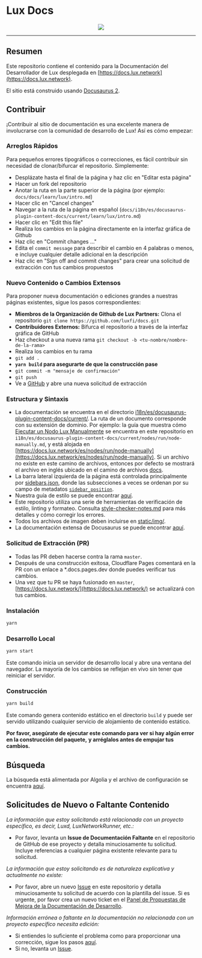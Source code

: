 # Lux Docs

<div align="center">
  <img src="static/lux-logo-white.png?raw=true"/>
</div>

---

## Resumen

Este repositorio contiene el contenido para la Documentación del Desarrollador de Lux
desplegada en [https://docs.lux.network](https://docs.lux.network).

El sitio está construido usando [Docusaurus 2](https://docusaurus.io/).

## Contribuir

¡Contribuir al sitio de documentación es una excelente manera de involucrarse con la comunidad de desarrollo de Lux!
Así es cómo empezar:

### Arreglos Rápidos

Para pequeños errores tipográficos o correcciones, es fácil contribuir sin necesidad de clonar/bifurcar el
repositorio. Simplemente:

- Desplázate hasta el final de la página y haz clic en "Editar esta página"
- Hacer un fork del repositorio
- Anotar la ruta en la parte superior de la página
  (por ejemplo: `docs/docs/learn/lux/intro.md`)
- Hacer clic en "Cancel changes"
- Navegar a la ruta de la página en español
  (`docs/i18n/es/docusaurus-plugin-content-docs/current/learn/lux/intro.md`)
- Hacer clic en "Edit this file"
- Realiza los cambios en la página directamente en la interfaz gráfica de Github
- Haz clic en "Commit changes ..."
- Edita el `commit message` para describir el cambio en 4 palabras o menos,
  e incluye cualquier detalle adicional en la descripción
- Haz clic en "Sign off and commit changes" para crear una solicitud de extracción con tus cambios propuestos

### Nuevo Contenido o Cambios Extensos

Para proponer nueva documentación o ediciones grandes a nuestras páginas existentes, sigue los pasos correspondientes:

- **Miembros de la Organización de Github de Lux Partners:** Clona el repositorio
  `git clone https://github.com/luxfi/docs.git`
- **Contribuidores Externos:** Bifurca el repositorio a través de la interfaz gráfica de GitHub
- Haz checkout a una nueva rama `git checkout -b <tu-nombre/nombre-de-la-rama>`
- Realiza los cambios en tu rama
- `git add .`
- **`yarn build` para asegurarte de que la construcción pase**
- `git commit -m "mensaje de confirmación"`
- `git push`
- Ve a [GitHub](https://github.com/luxfi/docs)
  y abre una nueva solicitud de extracción

### Estructura y Sintaxis

- La documentación se encuentra en el directorio
  [i18n/es/docusaurus-plugin-content-docs/current/](i18n/es/docusaurus-plugin-content-docs/current/).
  La ruta de un documento corresponde
  con su extensión de dominio. Por ejemplo: la guía que muestra cómo
  [Ejecutar un Nodo Lux Manualmente](https://docs.lux.network/es/nodes/run/node-manually)
  se encuentra en este repositorio en `i18n/es/docusaurus-plugin-content-docs/current/nodes/run/node-manually.md`, y está alojada en
  [https://docs.lux.network/es/nodes/run/node-manually](https://docs.lux.network/es/nodes/run/node-manually). Si un archivo no existe en este camino de archivos, entonces por defecto se mostrará el archivo en inglés ubicado en el camino de archivos [docs](docs).
- La barra lateral izquierda de la página está controlada principalmente por
  [sidebars.json](sidebars.json), donde las subsecciones a veces se ordenan por su
  campo de metadatos [`sidebar_position`](https://docusaurus.io/docs/api/plugins/@docusaurus/plugin-content-docs#sidebar_position).
- Nuestra guía de estilo se puede encontrar [aquí](style-guide.md).
- Este repositorio utiliza una serie de herramientas de verificación de estilo, linting y formateo. Consulta
  [style-checker-notes.md](style-checker-notes.md) para más detalles y cómo corregir los errores.
- Todos los archivos de imagen deben incluirse en
  [static/img/](static/img).
- La documentación extensa de Docusaurus se puede encontrar [aquí](https://docusaurus.io/docs).

### Solicitud de Extracción (PR)

- Todas las PR deben hacerse contra la rama `master`.
- Después de una construcción exitosa, Cloudflare Pages comentará en la PR con un enlace a
  \*.docs.pages.dev donde puedes verificar tus cambios.
- Una vez que tu PR se haya fusionado en `master`, [https://docs.lux.network/](https://docs.lux.network/)
  se actualizará con tus cambios.

### Instalación

```zsh
yarn
```

### Desarrollo Local

```zsh
yarn start
```

Este comando inicia un servidor de desarrollo local y abre una ventana del navegador. La mayoría de los cambios se reflejan en vivo sin tener que reiniciar el servidor.

### Construcción

```zsh
yarn build
```

Este comando genera contenido estático en el directorio `build` y puede ser servido utilizando cualquier servicio de alojamiento de contenido estático.

**Por favor, asegúrate de ejecutar este comando para ver si hay algún error en la construcción del paquete,**
**y arréglalos antes de empujar tus cambios.**

## Búsqueda

La búsqueda está alimentada por Algolia y el archivo de configuración se encuentra
[aquí](https://github.com/algolia/docsearch-configs/blob/master/configs/lux.json).

## Solicitudes de Nuevo o Faltante Contenido

_La información que estoy solicitando está relacionada con un proyecto específico, es decir, Luxd, LuxNetworkRunner, etc.:_

- Por favor, levanta un **Issue de Documentación Faltante** en el repositorio de GitHub de ese proyecto y
  detalla minuciosamente tu solicitud. Incluye referencias a cualquier página existente relevante para tu
  solicitud.

_La información que estoy solicitando es de naturaleza explicativa y actualmente no existe:_

- Por favor, abre un nuevo [Issue](https://github.com/luxfi/docs/issues/new/choose)
  en este repositorio y detalla minuciosamente tu solicitud de acuerdo con la plantilla del issue.
  Si es urgente, por favor crea un nuevo ticket en el
  [Panel de Propuestas de Mejora de la Documentación de Desarrollo](https://github.com/orgs/luxfi/projects/15/views/1).

_Información errónea o faltante en la documentación no relacionada con un proyecto específico necesita
edición:_

- Si entiendes lo suficiente el problema como para proporcionar una corrección, sigue los pasos
  [aquí](https://github.com/luxfi/docs#quick-fixes).
- Si no, levanta un [Issue](https://github.com/luxfi/docs/issues/new/choose).

